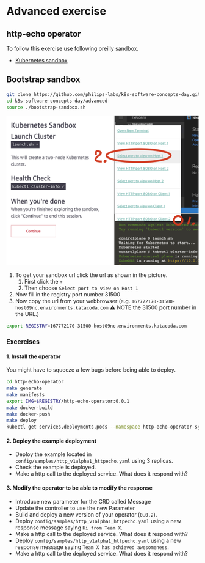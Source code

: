 # Advanced exercise

## http-echo operator

To follow this exercise use following oreilly sandbox.

- [Kubernetes sandbox](https://learning.oreilly.com/scenarios/kubernetes-sandbox/9781492062820/)

## Bootstrap sandbox

```bash
git clone https://github.com/philips-labs/k8s-software-concepts-day.git
cd k8s-software-concepts-day/advanced
source ./bootstrap-sandbox.sh
```

![Get the Sandbox URL](../sandbox-url.png)

1. To get your sandbox url click the url as shown in the picture.
   1. First click the `+`
   2. Then choose `Select port to view on Host 1`
2. Now fill in the registry port number 31500
3. Now copy the url from your webbrowser (e.g. `167772170-31500-host09nc.environments.katacoda.com` :warning: NOTE the 31500 port number in the URL.)

```bash
export REGISTRY=167772170-31500-host09nc.environments.katacoda.com
```

### Excercises

#### 1. Install the operator

You might have to squeeze a few bugs before being able to deploy.

```bash
cd http-echo-operator
make generate
make manifests
export IMG=$REGISTRY/http-echo-operator:0.0.1
make docker-build
make docker-push
make deploy
kubectl get services,deployments,pods --namespace http-echo-operator-system
```

#### 2. Deploy the example deployment

- Deploy the example located in `config/samples/http_v1alpha1_httpecho.yaml` using 3 replicas.
- Check the example is deployed.
- Make a http call to the deployed service. What does it respond with?

#### 3. Modify the operator to be able to modify the response

- Introduce new parameter for the CRD called Message
- Update the controller to use the new Parameter
- Build and deploy a new version of your operator (`0.0.2`).
- Deploy `config/samples/http_v1alpha1_httpecho.yaml` using a new response message saying `Hi from Team X`.
- Make a http call to the deployed service. What does it respond with?
- Deploy `config/samples/http_v1alpha1_httpecho.yaml` using a new response message saying `Team X has achieved awesomeness`.
- Make a http call to the deployed service. What does it respond with?
